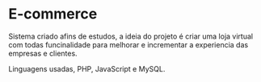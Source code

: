 ﻿# E-commerce 
 
 Sistema criado afins de estudos, a ideia do projeto é criar uma loja virtual com todas funcinalidade para melhorar e incrementar a experiencia das empresas e clientes.
 
 Linguagens usadas, PHP, JavaScript e MySQL.
 
